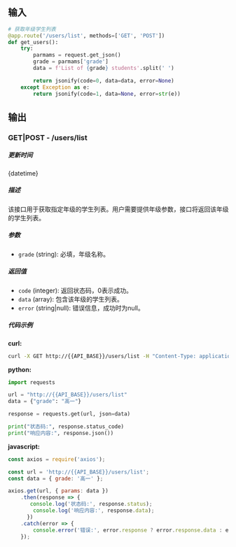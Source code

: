 ## 输入

```python
# 获取年级学生列表
@app.route('/users/list', methods=['GET', 'POST'])
def get_users():
    try:
        parmams = request.get_json()
        grade = parmams['grade']
        data = f'List of {grade} students'.split(' ')

        return jsonify(code=0, data=data, error=None)
    except Exception as e:
        return jsonify(code=1, data=None, error=str(e))
```

## 输出

### GET|POST - /users/list

##### 更新时间

{datetime}

##### 描述

该接口用于获取指定年级的学生列表。用户需要提供年级参数，接口将返回该年级的学生列表。

##### 参数

- `grade` (string): 必填，年级名称。

##### 返回值

- `code` (integer): 返回状态码，0表示成功。
- `data` (array): 包含该年级的学生列表。
- `error` (string|null): 错误信息，成功时为null。

##### 代码示例 

**curl:**

```bash
curl -X GET http://{{API_BASE}}/users/list -H "Content-Type: application/json" -d '{{"grade": "高一"}}'
```

**python:**

```python
import requests

url = "http://{{API_BASE}}/users/list"
data = {"grade": "高一"}

response = requests.get(url, json=data)

print("状态码:", response.status_code)
print("响应内容:", response.json())
```

**javascript:**

```javascript
const axios = require('axios');

const url = 'http://{{API_BASE}}/users/list';
const data = { grade: '高一' };

axios.get(url, { params: data })
    .then(response => {
       console.log('状态码:', response.status);
        console.log('响应内容:', response.data);
      })
    .catch(error => {
        console.error('错误:', error.response ? error.response.data : error.message);
    });
```
